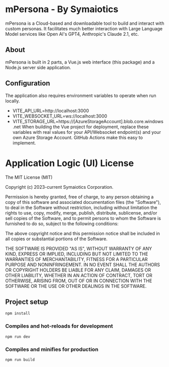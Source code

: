 
# mPersona - By Symaiotics
mPersona is a Cloud-based and downloadable tool to build and interact with custom personas.
It facilitates much better interaction with Large Language Model services like Open AI's GPT4, Anthropic's Claude 2.1, etc.

## About
mPersona is built in 2 parts, a Vue.js web interface (this package) and a Node.js server side application.

## Configuration
The application also requires environment variables to operate when run locally.
- VITE_API_URL=http://localhost:3000
- VITE_WEBSOCKET_URL=ws://localhost:3000
- VITE_STORAGE_URL=https://[AzureStorageAccount].blob.core.windows.net
When building the Vue project for deployment, replace these variables with real values for your API/Websocket endpoint(s) and your own Azure Storage Account.
GitHub Actions make this easy to implement.


# Application Logic (UI) License
The MIT License (MIT)

Copyright (c) 2023-current Symaiotics Corporation.

Permission is hereby granted, free of charge, to any person obtaining a copy
of this software and associated documentation files (the "Software"), to deal
in the Software without restriction, including without limitation the rights
to use, copy, modify, merge, publish, distribute, sublicense, and/or sell
copies of the Software, and to permit persons to whom the Software is
furnished to do so, subject to the following conditions:

The above copyright notice and this permission notice shall be included in
all copies or substantial portions of the Software.

THE SOFTWARE IS PROVIDED "AS IS", WITHOUT WARRANTY OF ANY KIND, EXPRESS OR
IMPLIED, INCLUDING BUT NOT LIMITED TO THE WARRANTIES OF MERCHANTABILITY,
FITNESS FOR A PARTICULAR PURPOSE AND NONINFRINGEMENT. IN NO EVENT SHALL THE
AUTHORS OR COPYRIGHT HOLDERS BE LIABLE FOR ANY CLAIM, DAMAGES OR OTHER
LIABILITY, WHETHER IN AN ACTION OF CONTRACT, TORT OR OTHERWISE, ARISING FROM,
OUT OF OR IN CONNECTION WITH THE SOFTWARE OR THE USE OR OTHER DEALINGS IN
THE SOFTWARE.


## Project setup
```
npm install
```

### Compiles and hot-reloads for development
```
npm run dev
```

### Compiles and minifies for production
```
npm run build
```

